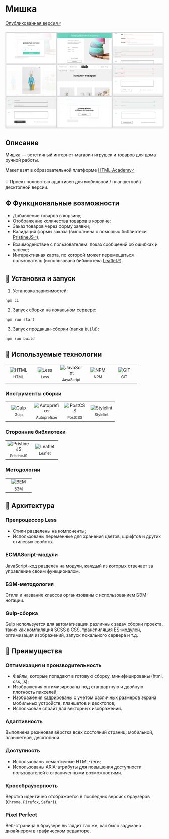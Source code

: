 # Мишка

[Опубликованная версия🡕](https://eslichtne.github.io/mishka/)

<img src='assets/screenshot.webp'>

## Описание 

Мишка — эстетичный интернет-магазин игрушек и товаров для дома ручной работы.

Макет взят в образовательной платформе [HTML-Academy🡕](https://htmlacademy.ru/study)

:bulb: Проект полностью адаптивен для мобильной / планшетной / десктопной версии.

## :gear: Функциональные возможности 

- Добавление товаров в корзину;
- Отображение количества товаров в корзине;
- Заказ товаров через форму заявки;
- Валидация формы заказа (выполнена с помощью библиотеки [PristineJS🡕](https://pristine.js.org/));
- Взаимодействие с пользователем: показ сообщений об ошибках и успехе;
- Интерактивная карта, по которой может перемещаться пользователь (использована библиотека [Leaflet🡕](https://leafletjs.com/)).

## :hammer: Установка и запуск

1. Установка зависимостей:
```Shell
npm ci
```

2. Запуск сборки на локальном сервере:
```Shell
npm run start
```

3. Запуск продакшн-сборки (папка `build`):
```Shell
npm run build
```

## :crystal_ball: Используемые технологии
<table>
  <tr>
    <td width="70" align='center'>
      <img width='36' height='36'
        src='https://files.svgcdn.io/vscode-icons/file-type-html.svg'
        alt='HTML'>
      <br>
      <sub>HTML</sub>
    </td>
    <td width="70" align='center'>
      <img width='36' height='36'
        src='https://files.svgcdn.io/vscode-icons/file-type-less.svg'
        alt='Less'>
      <br>
      <sub>Less</sub>
    </td>
    <td width="70" align='center'>
      <img width='36' height='36'
        src='https://files.svgcdn.io/logos/javascript.svg'
        alt='JavaScript'>
      <br>
      <sub>JavaScript</sub>
    </td>
    <td width="70" align='center'>
      <img width='36' height='36'
        src='https://files.svgcdn.io/logos/npm-icon.svg'
        alt='NPM'>
      <br>
      <sub>NPM</sub>
    </td>
    <td width="70" align='center'>
      <img width='36' height='36'
        src='https://git-scm.com/images/logos/logomark-orange@2x.png'
        alt='GIT'>
      <br>
      <sub>GIT</sub>
    </td>
  </tr>
</table>

### Инструменты сборки

<table>
  <tr>
    <td width="70" align='center'>
      <img width='48' height='48'
        src='https://files.svgcdn.io/skill-icons/gulp.svg'
        alt='Gulp'>
      <br>
      <sub>Gulp</sub>
    </td>
    <td width="70" align='center'>
      <img width='36' height='36'
        src='https://files.svgcdn.io/logos/autoprefixer.svg'
        alt='Autoprefixer'>
      <br>
      <sub>Autoprefixer</sub>
    </td>
    <td width="70" align='center'>
      <img width='36' height='36'
        src='https://files.svgcdn.io/logos/postcss.svg'
        alt='PostCSS'>
      <br>
      <sub>PostCSS</sub>
    </td>
    <td width="70" align='center'>
      <img width='36' height='36'
        src='https://files.svgcdn.io/simple-icons/stylelint.svg'
        alt='Stylelint'>
      <br>
      <sub>Stylelint</sub>
    </td>
  </tr>
</table>

### Сторонние библиотеки

<table>
  <tr>
    <td width="70" align='center'>
      <img width='36' height='36'
        src='https://files.svgcdn.io/fluent/document-javascript-24-regular.svg'
        alt='PristineJS'>
      <br>
      <sub>PristineJS</sub>
    </td>
    <td width="70" align='center'>
      <img width='36' height='36'
        src='https://files.svgcdn.io/file-icons/leaflet.svg'
        alt='Leaflet'>
      <br>
      <sub>Leaflet</sub>
    </td>
  </tr>
</table>

### Методологии

<table>
  <tr>
    <td width="70" align='center'>
      <img width='36' height='36'
        src='https://files.svgcdn.io/logos/bem.svg'
        alt='BEM'>
      <br>
      <sub>БЭМ</sub>
    </td>
  </tr>
</table>

## :game_die: Архитектура

### Препроцессор Less

- Стили разделены на компоненты;
- Использованы переменные для хранения цветов, шрифтов и других стилевых свойств.

### ECMAScript-модули

JavaScript-код разделён на модули, каждый из которых отвечает за управление своим функционалом.

### БЭМ-методология

Стили и название классов организованы с использованием БЭМ-нотации.

### Gulp-сборка

Gulp используется для автоматизации различных задач сборки проекта, таких как компиляция SCSS в CSS, транспиляция ES-модулей, оптимизация изображений, запуск локального сервера и т.д.

## :star2: Преимущества

### Оптимизация и производительность

- Файлы, которые попадают в готовую сборку, минифицированы (html, css, js);
- Изображения оптимизированы под стандартную и двойную плотность пикселей;
- Изображения кадрированы с учётом различных размеров экрана мобильных устройств, планшетов и десктопов;
- Использован спрайт для векторных изображений.

### Адаптивность

Выполнена резиновая вёрстка всех состояний страниц: мобильной, планшетной, десктопной.

### Доступность

- Использованы семантичные HTML-теги;
- Использованы ARIA-атрибуты для повышения доступности пользователей с ограниченными возможностями.

### Кроссбраузерность

Вёрстка идентично отображается в последних версиях браузеров (`Chrome`, `Firefox`, `Safari`).

### Pixel Perfect

Веб-страница в браузере выглядит так же, как было задумано дизайнером в графическом редакторе.

